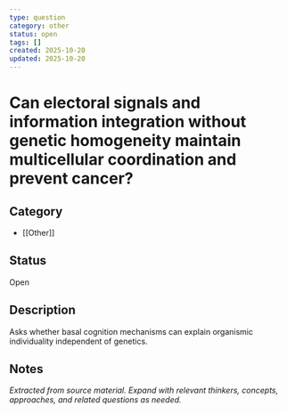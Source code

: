```yaml
---
type: question
category: other
status: open
tags: []
created: 2025-10-20
updated: 2025-10-20
---
```


# Can electoral signals and information integration without genetic homogeneity maintain multicellular coordination and prevent cancer?

## Category

- [[Other]]

## Status

Open

## Description

Asks whether basal cognition mechanisms can explain organismic individuality independent of genetics.

## Notes

*Extracted from source material. Expand with relevant thinkers, concepts, approaches, and related questions as needed.*
